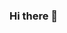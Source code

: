 ### Hi there 👋

<!--
**zoheballadin/zoheballadin** is a ✨ _special_ ✨ repository because its `README.md` (this file) appears on your GitHub profile.

Here are some ideas to get you started:

- 🔭 I’m currently working on Express routes and middlewares
- 🌱 I’m currently learning Full-Stack Web Development using MERN stack
- 👯 I’m looking to collaborate on full-stack projects
- 🤔 I’m looking for help with CSS 
- 💬 Ask me about vanilla JavaScript
- 📫 How to reach me: zoheballadin1@gmail.com
- ⚡ Fun fact: I like food 
-->
